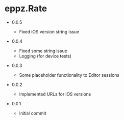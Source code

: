 # eppz.Rate


* 0.0.5

	+ Fixed iOS version string issue

* 0.0.4

	+ Fixed some string issue
	+ Logging (for device tests)

* 0.0.3

	+ Some placeholder functionality to Editor sessions

* 0.0.2

	+ Implemented URLs for iOS versions

* 0.0.1

	+ Initial commit